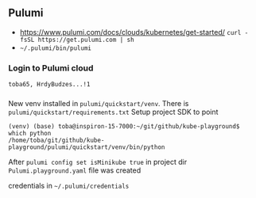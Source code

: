 ## Pulumi

* https://www.pulumi.com/docs/clouds/kubernetes/get-started/ `curl -fsSL https://get.pulumi.com | sh`
* `~/.pulumi/bin/pulumi`

### Login to Pulumi cloud
`toba65, HrdyBudzes...!1`

###
New venv installed in `pulumi/quickstart/venv`. There is `pulumi/quickstart/requirements.txt`
Setup project SDK to point
```text
(venv) (base) toba@inspiron-15-7000:~/git/github/kube-playground$ which python
/home/toba/git/github/kube-playground/pulumi/quickstart/venv/bin/python
```

After `pulumi config set isMinikube true` in project dir `Pulumi.playground.yaml` file was created

credentials in `~/.pulumi/credentials`